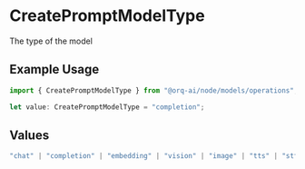 # CreatePromptModelType

The type of the model

## Example Usage

```typescript
import { CreatePromptModelType } from "@orq-ai/node/models/operations";

let value: CreatePromptModelType = "completion";
```

## Values

```typescript
"chat" | "completion" | "embedding" | "vision" | "image" | "tts" | "stt" | "rerank" | "moderations"
```